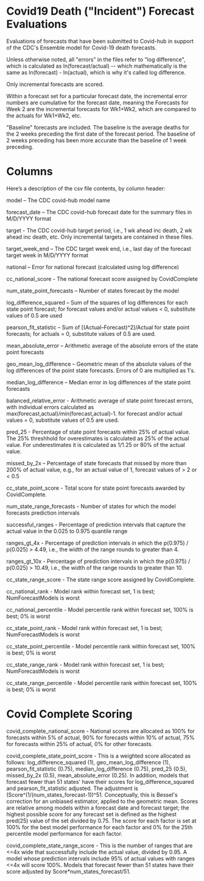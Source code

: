 # Covid19 Death ("Incident") Forecast Evaluations

Evaluations of forecasts that have been submitted to Covid-hub in support of the CDC's Ensemble model for Covid-19 death forecasts.

Unless otherwise noted, all "errors" in the files refer to "log difference", which is calculated as ln(forecast/actual) -- which mathematically is the same as ln(forecast) - ln(actual), which is why it's called log difference. 

Only incremental forecasts are scored. 

Within a forecast set for a particular forecast date, the incremental error numbers are  cumulative for the forecast date, meaning the Forecasts for Week 2 are the incremental forecasts for Wk1+Wk2, which are compared to the actuals for Wk1+Wk2, etc.

"Baseline" forecasts are included. The baseline is the average deaths for the 2 weeks preceding the first date of the forecast period. The baseline of 2 weeks preceding has been more accurate than the baseline of 1 week preceding.

# Columns

Here’s a description of the csv file contents, by column header:
 
model – The CDC covid-hub model name
 
forecast_date – The CDC covid-hub forecast date for the summary files in M/D/YYYY format
 
target - The CDC covid-hub target period, i.e., 1 wk ahead inc death, 2 wk ahead inc death, etc. Only incremental targets are contained in these files. 

target_week_end  – The CDC target week end, i.e., last day of the forecast target week in M/D/YYYY format
 
national – Error for national forecast (calculated using log difference)
 
cc_national_score - The national forecast score assigned by CovidComplete
 
num_state_point_forecasts – Number of states forecast by the model
 
log_difference_squared – Sum of the squares of log differences for each state point forecast; for forecast values and/or actual values < 0, substitute values of 0.5 are used
 
pearson_fit_statistic – Sum of [(Actual–Forecast)^2]/Actual for state point forecasts; for actuals = 0, substitute values of 0.5 are used. 
 
mean_absolute_error – Arithmetic average of the absolute errors of the state point forecasts
 
geo_mean_log_difference – Geometric mean of the absolute values of the log differences of the point state forecasts. Errors of 0 are multiplied as 1's. 
 
median_log_difference – Median error in log differences of the state point forecasts

balanced_relative_error - Arithmetic average of state point forecast errors, with individual errors calculated as max(forecast,actual)/min(forecast,actual)-1. for forecast and/or actual values = 0, substitute values of 0.5 are used. 

pred_25 - Percentage of state point forecasts within 25% of actual value. The 25% threshhold for overestimates is calculated as 25% of the actual value. For underestimates it is calculated as 1/1.25 or 80% of the actual value. 
 
missed_by_2x – Percentage of state forecasts that missed by more than 200% of actual value, e.g., for an actual value of 1, forecast values of > 2 or < 0.5
 
cc_state_point_score - Total score for state point forecasts awarded by CovidComplete.  

num_state_range_forecasts - Number of states for which the model forecasts prediction intervals

successful_ranges - Percentage of prediction intervals that capture the actual value in the 0.025 to 0.975 quantile range

ranges_gt_4x - Percentage of prediction intervals in which the p(0.975) / p(0.025) > 4.49, i.e., the width of the range rounds to greater than 4. 
 
ranges_gt_10x - Percentage of prediction intervals in which the p(0.975) / p(0.025) > 10.49, i.e., the width of the range rounds to greater than 10. 

cc_state_range_score - The state range score assigned by CovidComplete.  

cc_national_rank - Model rank within forecast set, 1 is best; NumForecastModels is worst

cc_national_percentile - Model percentile rank within forecast set, 100% is best; 0% is worst

cc_state_point_rank - Model rank within forecast set, 1 is best; NumForecastModels is worst

cc_state_point_percentile - Model percentile rank within forecast set, 100% is best; 0% is worst

cc_state_range_rank - Model rank within forecast set, 1 is best; NumForecastModels is worst

cc_state_range_percentile - Model percentile rank within forecast set, 100% is best; 0% is worst

# Covid Complete Scoring
 
covid_complete_national_score - National scores are allocated as 100% for forecasts within 5% of actual, 90% for forecasts within 10% of actual, 75% for forecasts within 25% of actual, 0% for other forecasts. 

covid_complete_state_point_score - This is a weighted score allocated as follows: log_difference_squared (1), geo_mean_log_difference (1), pearson_fit_statistic (0.75), median_log_difference (0.75), pred_25 (0.5), missed_by_2x (0.5), mean_absolute_error (0.25). In addition, models that forecast fewer than 51 states' have their scores for log_difference_squared and pearson_fit_statistic adjusted. The adjustment is (Score^(1/(num_states_forecast-1))^51. Conceptually, this is Bessel's correction for an unbiased estimator, applied to the geometric mean. Scores are relative among models within a forecast date and forecast target; the highest possible score for any forecast set is defined as the highest pred(25) value of the set divided by 0.75. The score for each factor is set at 100% for the best model performance for each factor and 0% for the 25th percentile model performance for each factor. 

covid_complete_state_range_score - This is the number of ranges that are <=4x wide that successfully include the actual value, divided by 0.95. A model whose prediction intervals include 95% of actual values with ranges <=4x will score 100%. Models that forecast fewer than 51 states have their score adjusted by Score*num_states_forecast/51. 
